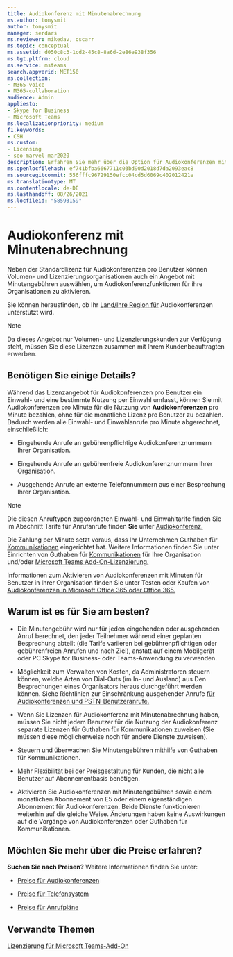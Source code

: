 ```yaml
---
title: Audiokonferenz mit Minutenabrechnung
ms.author: tonysmit
author: tonysmit
manager: serdars
ms.reviewer: mikedav, oscarr
ms.topic: conceptual
ms.assetid: d050c8c3-1cd2-45c8-8a6d-2e86e938f356
ms.tgt.pltfrm: cloud
ms.service: msteams
search.appverid: MET150
ms.collection:
- M365-voice
- M365-collaboration
audience: Admin
appliesto:
- Skype for Business
- Microsoft Teams
ms.localizationpriority: medium
f1.keywords:
- CSH
ms.custom:
- Licensing
- seo-marvel-mar2020
description: Erfahren Sie mehr über die Option für Audiokonferenzen mit Minutengebühren für Organisationen, die Microsoft-Volumenlizenzierung verwenden.
ms.openlocfilehash: ef741bfba6667711c03bd90d2018d7da2093eac8
ms.sourcegitcommit: 556fffc96729150efcc04cd5d6069c402012421e
ms.translationtype: MT
ms.contentlocale: de-DE
ms.lasthandoff: 08/26/2021
ms.locfileid: "58593159"
---
```

# <a name="audio-conferencing-pay-per-minute"></a>Audiokonferenz mit Minutenabrechnung

Neben der Standardlizenz für Audiokonferenzen pro Benutzer können Volumen- und Lizenzierungsorganisationen auch ein Angebot mit Minutengebühren auswählen, um Audiokonferenzfunktionen für ihre Organisationen zu aktivieren.
  

Sie können herausfinden, ob Ihr [Land/Ihre Region für](country-and-region-availability-for-audio-conferencing-and-calling-plans/country-and-region-availability-for-audio-conferencing-and-calling-plans.md) Audiokonferenzen unterstützt wird.

  
> [!NOTE]
> Da dieses Angebot nur Volumen- und Lizenzierungskunden zur Verfügung steht, müssen Sie diese Lizenzen zusammen mit Ihrem Kundenbeauftragten erwerben. 
  
## <a name="need-some-details"></a>Benötigen Sie einige Details?

Während das Lizenzangebot für Audiokonferenzen pro Benutzer ein Einwahl- und eine bestimmte Nutzung per Einwahl umfasst, können Sie mit Audiokonferenzen pro Minute für die Nutzung von **Audiokonferenzen** pro Minute bezahlen, ohne für die monatliche Lizenz pro Benutzer zu bezahlen. Dadurch werden alle Einwahl- und Einwahlanrufe pro Minute abgerechnet, einschließlich:
  
- Eingehende Anrufe an gebührenpflichtige Audiokonferenznummern Ihrer Organisation.
    
- Eingehende Anrufe an gebührenfreie Audiokonferenznummern Ihrer Organisation.
    
- Ausgehende Anrufe an externe Telefonnummern aus einer Besprechung Ihrer Organisation.
    
> [!NOTE]
> Die diesen Anruftypen zugeordneten Einwahl- und Einwahltarife finden Sie im Abschnitt Tarife für Anrufanrufe finden **Sie** unter [Audiokonferenz.](https://products.office.com/microsoft-teams/online-meeting-solutions#Rates)
  
  
Die Zahlung per Minute setzt voraus, dass Ihr Unternehmen Guthaben für [Kommunikationen](what-are-communications-credits.md) eingerichtet hat. Weitere Informationen finden Sie unter Einrichten von Guthaben für [Kommunikationen](set-up-communications-credits-for-your-organization.md) für Ihre Organisation und/oder [Microsoft Teams Add-On-Lizenzierung.](https://docs.microsoft.com/microsoftteams/teams-add-on-licensing/microsoft-teams-add-on-licensing)

  
Informationen zum Aktivieren von Audiokonferenzen mit Minuten für Benutzer in Ihrer Organisation finden Sie unter Testen oder Kaufen von [Audiokonferenzen in Microsoft Office 365 oder Office 365.](try-or-purchase-audio-conferencing-in-office-365-for-teams.md)

## <a name="why-is-it-best-for-you"></a>Warum ist es für Sie am besten?

- Die Minutengebühr wird nur für jeden eingehenden oder ausgehenden Anruf berechnet, den jeder Teilnehmer während einer geplanten Besprechung abteilt (die Tarife variieren bei gebührenpflichtigen oder gebührenfreien Anrufen und nach Ziel), anstatt auf einem Mobilgerät oder PC Skype for Business- oder Teams-Anwendung zu verwenden.

- Möglichkeit zum Verwalten von Kosten, da Administratoren steuern können, welche Arten von Dial-Outs (im In- und Ausland) aus Den Besprechungen eines Organisators heraus durchgeführt werden können. Siehe Richtlinien zur Einschränkung ausgehender Anrufe [für Audiokonferenzen und PSTN-Benutzeranrufe.](./outbound-calling-restriction-policies.md)

- Wenn Sie Lizenzen für Audiokonferenz mit Minutenabrechnung haben, müssen Sie nicht jedem Benutzer für die Nutzung der Audiokonferenz separate Lizenzen für Guthaben für Kommunikationen zuweisen (Sie müssen diese möglicherweise noch für andere Dienste zuweisen).

- Steuern und überwachen Sie Minutengebühren mithilfe von Guthaben für Kommunikationen.

- Mehr Flexibilität bei der Preisgestaltung für Kunden, die nicht alle Benutzer auf Abonnementbasis benötigen. 

- Aktivieren Sie Audiokonferenzen mit Minutengebühren sowie einem monatlichen Abonnement von E5 oder einem eigenständigen Abonnement für Audiokonferenzen. Beide Dienste funktionieren weiterhin auf die gleiche Weise. Änderungen haben keine Auswirkungen auf die Vorgänge von Audiokonferenzen oder Guthaben für Kommunikationen.
  
## <a name="want-to-find-out-more-about-pricing"></a>Möchten Sie mehr über die Preise erfahren?

 **Suchen Sie nach Preisen?** Weitere Informationen finden Sie unter:

- [Preise für Audiokonferenzen](https://www.microsoft.com/microsoft-teams/audio-conferencing)
    
- [Preise für Telefonsystem](https://www.microsoft.com/microsoft-teams/voice-calling )
    
- [Preise für Anrufpläne](https://www.microsoft.com/microsoft-teams/voice-calling)
    
## <a name="related-topics"></a>Verwandte Themen
  
[Lizenzierung für Microsoft Teams-Add-On](./teams-add-on-licensing/microsoft-teams-add-on-licensing.md)
  
  
